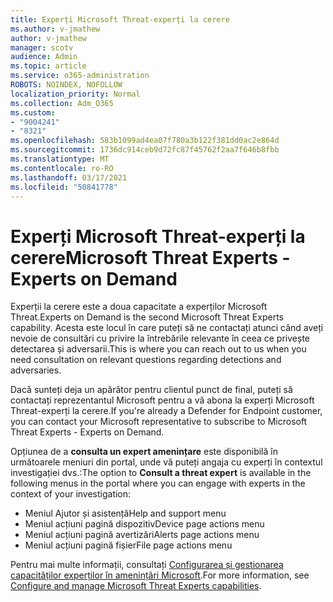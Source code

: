 ```yaml
---
title: Experți Microsoft Threat-experți la cerere
ms.author: v-jmathew
author: v-jmathew
manager: scotv
audience: Admin
ms.topic: article
ms.service: o365-administration
ROBOTS: NOINDEX, NOFOLLOW
localization_priority: Normal
ms.collection: Adm_O365
ms.custom:
- "9004241"
- "8321"
ms.openlocfilehash: 583b1099ad4ea07f780a3b122f381dd0ac2e864d
ms.sourcegitcommit: 1736dc914ceb9d72fc87f45762f2aa7f646b8fbb
ms.translationtype: MT
ms.contentlocale: ro-RO
ms.lasthandoff: 03/17/2021
ms.locfileid: "50841778"
---
```

# <a name="microsoft-threat-experts---experts-on-demand"></a><span data-ttu-id="fe98e-102">Experți Microsoft Threat-experți la cerere</span><span class="sxs-lookup"><span data-stu-id="fe98e-102">Microsoft Threat Experts - Experts on Demand</span></span>

<span data-ttu-id="fe98e-103">Experții la cerere este a doua capacitate a experților Microsoft Threat.</span><span class="sxs-lookup"><span data-stu-id="fe98e-103">Experts on Demand is the second Microsoft Threat Experts capability.</span></span> <span data-ttu-id="fe98e-104">Acesta este locul în care puteți să ne contactați atunci când aveți nevoie de consultări cu privire la întrebările relevante în ceea ce privește detectarea și adversarii.</span><span class="sxs-lookup"><span data-stu-id="fe98e-104">This is where you can reach out to us when you need consultation on relevant questions regarding detections and adversaries.</span></span>

<span data-ttu-id="fe98e-105">Dacă sunteți deja un apărător pentru clientul punct de final, puteți să contactați reprezentantul Microsoft pentru a vă abona la experți Microsoft Threat-experți la cerere.</span><span class="sxs-lookup"><span data-stu-id="fe98e-105">If you're already a Defender for Endpoint customer, you can contact your Microsoft representative to subscribe to Microsoft Threat Experts - Experts on Demand.</span></span>

<span data-ttu-id="fe98e-106">Opțiunea de a **consulta un expert amenințare** este disponibilă în următoarele meniuri din portal, unde vă puteți angaja cu experți în contextul investigației dvs.:</span><span class="sxs-lookup"><span data-stu-id="fe98e-106">The option to **Consult a threat expert** is available in the following menus in the portal where you can engage with experts in the context of your investigation:</span></span>

- <span data-ttu-id="fe98e-107">Meniul Ajutor și asistență</span><span class="sxs-lookup"><span data-stu-id="fe98e-107">Help and support menu</span></span>
- <span data-ttu-id="fe98e-108">Meniul acțiuni pagină dispozitiv</span><span class="sxs-lookup"><span data-stu-id="fe98e-108">Device page actions menu</span></span>
- <span data-ttu-id="fe98e-109">Meniul acțiuni pagină avertizări</span><span class="sxs-lookup"><span data-stu-id="fe98e-109">Alerts page actions menu</span></span>
- <span data-ttu-id="fe98e-110">Meniul acțiuni pagină fișier</span><span class="sxs-lookup"><span data-stu-id="fe98e-110">File page actions menu</span></span>

<span data-ttu-id="fe98e-111">Pentru mai multe informații, consultați [Configurarea și gestionarea capacităților experților în amenințări Microsoft](https://docs.microsoft.com/windows/security/threat-protection/microsoft-defender-atp/configure-microsoft-threat-experts).</span><span class="sxs-lookup"><span data-stu-id="fe98e-111">For more information, see [Configure and manage Microsoft Threat Experts capabilities](https://docs.microsoft.com/windows/security/threat-protection/microsoft-defender-atp/configure-microsoft-threat-experts).</span></span>

